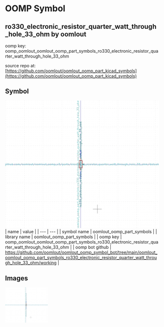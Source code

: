 # OOMP Symbol  
## ro330_electronic_resistor_quarter_watt_through_hole_33_ohm  by oomlout  
  
oomp key: oomp_oomlout_oomlout_oomp_part_symbols_ro330_electronic_resistor_quarter_watt_through_hole_33_ohm  
  
source repo at: [https://github.com/oomlout/oomlout_oomp_part_kicad_symbols](https://github.com/oomlout/oomlout_oomp_part_kicad_symbols)  
## Symbol  
  
[![working.png](working_600.png)](working.png)  
| name | value | 
| --- | --- | 
| symbol name | oomlout_oomp_part_symbols | 
| library name | oomlout_oomp_part_symbols | 
| oomp key | oomp_oomlout_oomlout_oomp_part_symbols_ro330_electronic_resistor_quarter_watt_through_hole_33_ohm | 
| oomp bot github | https://github.com/oomlout/oomlout_oomp_symbol_bot/tree/main/oomlout_oomlout_oomp_part_symbols_ro330_electronic_resistor_quarter_watt_through_hole_33_ohm/working | 
## Images  
  
[![working.png](working_140.png)](working.png)  
